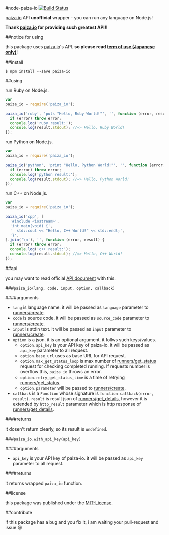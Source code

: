 #node-paiza-io [![Build Status](https://travis-ci.org/MakeNowJust/node-paiza-io.svg?branch=master)](https://travis-ci.org/MakeNowJust/node-paiza-io)

[paiza.io] API __unofficial__ wrapper - you can run any language on Node.js!

__Thank [paiza.io] for providing such greatest API!!__

##notice for using

this package uses [paiza.io]'s API. __so please read [term of use (Japanese only)](http://paiza.jp/guide/kiyaku)__!

##install

```console
$ npm install --save paiza-io
```


##using

run Ruby on Node.js.

```javascript
var
paiza_io = require('paiza_io');

paiza_io('ruby', 'puts "Hello, Ruby World!"', '', function (error, result) {
  if (error) throw error;
  console.log('ruby result:');
  console.log(result.stdout); //=> Hello, Ruby World!
});
```

run Python on Node.js.

```javascript
var
paiza_io = require('paiza_io');

paiza_io('python', 'print "Hello, Python World!"', '', function (error, result) {
  if (error) throw error;
  console.log('python result:');
  console.log(result.stdout); //=> Hello, Python World!
});
```

run C++ on Node.js.

```javascript
var
paiza_io = require('paiza_io');

paiza_io('cpp', [
  '#include <iostream>',
  'int main(void) {',
  '  std::cout << "Hello, C++ World!" << std::endl;',
  '}',
].join('\n'), '', function (error, result) {
  if (error) throw error;
  console.log('c++ result:');
  console.log(result.stdout); //=> Hello, C++ World!
});
```

##api

you may want to read official [API document] with this.

###`paiza_io(lang, code, input, option, callback)`

####arguments

  - `lang` is language name. it will be passed as `language` parameter to [runners/create].
  - `code` is source code. it will be passed as `source_code` parameter to [runners/create].
  - `input` is stdin text. it will be passed as `input` parameter to [runners/create].
  - `option` is a json. it is an optional argument. it follws such keys/values.
    - `option.api_key`  is your API key of paiza-io. it will be passed as `api_key` parameter to all request.
    - `option.base_url` uses as base URL for API request.
    - `option.max_get_status_loop` is max number of [runners/get_status] request for checking completed running.  If requests number is overflow this, `paiza_io` throws an error.
    - `option.retry_get_status_time` is a time of retrying [runners/get_status].
    - `option.parameter` will be passed to [runners/create].
  - `callback` is a `Function` whose signature is `function callback(error, result)`. `result` is result json of [runners/get_details], however it is extended by `http_result` parameter which is http response of [runners/get_details].

####returns

it dosen't return clearly, so its result is `undefined`.


###`paiza_io.with_api_key(api_key)`

####arguments

 - `api_key` is your API key of paiza-io. it will be passed as `api_key` parameter to all request.

####returns

it returns wrapped `paiza_io` function.


##license

this package was published under the [MIT-License](http://makenowjust.github.io/license/mit?2015).

##contribute

if this package has a bug and you fix it, i am waiting your pull-request and issue :laughing:

[paiza.io]: http://paiza.io
[API document]: https://api.paiza.io/docs/swagger/
[runners/create]: https://api.paiza.io/docs/swagger/#!/runners/Runners_create
[runners/get_status]: https://api.paiza.io/docs/swagger/#!/runners/Runners_get_status
[runners/get_details]: https://api.paiza.io/docs/swagger/#!/runners/Runners_get_details
